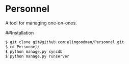 # Personnel

A tool for managing one-on-ones. 

##Installation

```bash
$ git clone git@github.com:elimgoodman/Personnel.git
$ cd Personnel/
$ python manage.py syncdb
$ python manage.py runserver
```